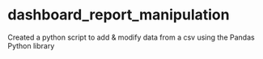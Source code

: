 # dashboard_report_manipulation
Created a python script to add &amp; modify data from a csv using the Pandas Python library
